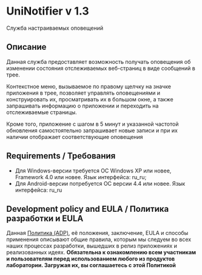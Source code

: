 # UniNotifier v 1.3

Служба настраиваемых оповещений



## Описание

Данная служба предоставляет возможность получать оповещения об изменении состояния отслеживаемых веб-страниц в виде
сообщений в трее.

Контекстное меню, вызываемое по правому щелчку на значке приложения в трее, позволяет управлять оповещениями и конструировать их,
просматривать их в большом окне, а также запрашивать информацию о приложении и переходить на отслеживаемые страницы.

Кроме того, приложение с шагом в 5 минут и указанной частотой обновления самостоятельно запрашивает новые записи
и при их наличии отображает соответствующие оповещения



## Requirements / Требования

- Для Windows-версии требуется ОС Windows XP или новее, Framework 4.0 или новее. Язык интерфейса: ru_ru;
- Для Android-версии потребуется ОС версии 4.4 или новее. Язык интерфейса: ru_ru



## Development policy and EULA / Политика разработки и EULA

Данная [Политика (ADP)](https://vk.com/@rdaaow_fupl-adp), её положения, заключение, EULA и способы применения
описывают общие правила, которым мы следуем во всех наших процессах разработки, вышедших в релиз приложениях
и реализованных идеях.
**Обязательна к ознакомлению всем участникам и пользователям перед использованием любого из продуктов лаборатории.
Загружая их, вы соглашаетесь с этой Политикой**
